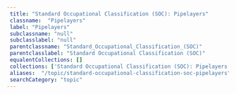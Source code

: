 ```yaml
--- 
 title: "Standard Occupational Classification (SOC): Pipelayers" 
 classname:  "Pipelayers" 
 label: "Pipelayers" 
 subclassname: "null" 
 subclasslabel: "null" 
 parentclassname: "Standard_Occupational_Classification_(SOC)" 
 parentclasslabel: "Standard Occupational Classification (SOC)" 
 equalentCollections: [] 
 collections: ['Standard Occupational Classification (SOC): Pipelayers']
 aliases:  "/topic/standard-occupational-classification-soc-pipelayers"  
 searchCategory: "topic" 
---
```

